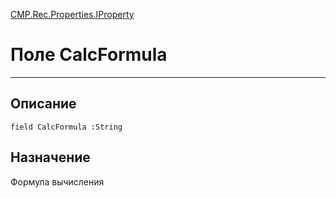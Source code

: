 ﻿---
Link: CMP.Rec.Properties.IProperty.@CalcFormula
---

<!---  Навигация
[Имя проекта](#) :
-->
[CMP.Rec.Properties.IProperty](Default)

# Поле CalcFormula
---

## Описание

    field CalcFormula :String

<!--
## Аргументы{#Args}

### Аргумент1

Описание аргумента 1
-->

## Назначение

Формула вычисления

<!--
## Пример

    CalcFormula...
-->


